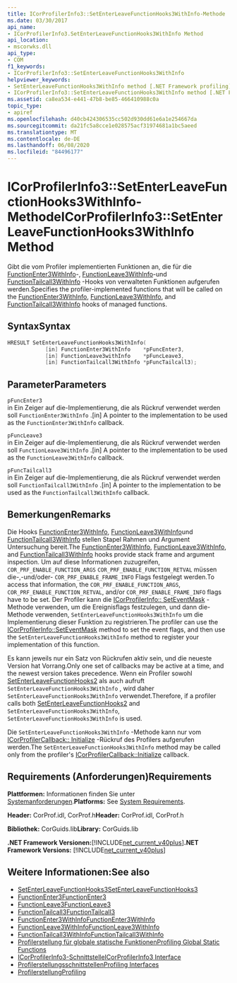 ```yaml
---
title: ICorProfilerInfo3::SetEnterLeaveFunctionHooks3WithInfo-Methode
ms.date: 03/30/2017
api_name:
- ICorProfilerInfo3.SetEnterLeaveFunctionHooks3WithInfo Method
api_location:
- mscorwks.dll
api_type:
- COM
f1_keywords:
- ICorProfilerInfo3::SetEnterLeaveFunctionHooks3WithInfo
helpviewer_keywords:
- SetEnterLeaveFunctionHooks3WithInfo method [.NET Framework profiling]
- ICorProfilerInfo3::SetEnterLeaveFunctionHooks3WithInfo method [.NET Framework profiling]
ms.assetid: ca8ea534-e441-47b8-be85-466410988c0a
topic_type:
- apiref
ms.openlocfilehash: d40cb424306535cc502d930dd61e6a1e254667da
ms.sourcegitcommit: da21fc5a8cce1e028575acf31974681a1bc5aeed
ms.translationtype: MT
ms.contentlocale: de-DE
ms.lasthandoff: 06/08/2020
ms.locfileid: "84496177"
---
```

# <a name="icorprofilerinfo3setenterleavefunctionhooks3withinfo-method"></a><span data-ttu-id="f245e-102">ICorProfilerInfo3::SetEnterLeaveFunctionHooks3WithInfo-Methode</span><span class="sxs-lookup"><span data-stu-id="f245e-102">ICorProfilerInfo3::SetEnterLeaveFunctionHooks3WithInfo Method</span></span>
<span data-ttu-id="f245e-103">Gibt die vom Profiler implementierten Funktionen an, die für die [FunctionEnter3WithInfo](functionenter3withinfo-function.md)-, [FunctionLeave3WithInfo](functionleave3withinfo-function.md)-und [FunctionTailcall3WithInfo](functiontailcall3withinfo-function.md) -Hooks von verwalteten Funktionen aufgerufen werden.</span><span class="sxs-lookup"><span data-stu-id="f245e-103">Specifies the profiler-implemented functions that will be called on the [FunctionEnter3WithInfo](functionenter3withinfo-function.md), [FunctionLeave3WithInfo](functionleave3withinfo-function.md), and [FunctionTailcall3WithInfo](functiontailcall3withinfo-function.md) hooks of managed functions.</span></span>  
  
## <a name="syntax"></a><span data-ttu-id="f245e-104">Syntax</span><span class="sxs-lookup"><span data-stu-id="f245e-104">Syntax</span></span>  
  
```cpp  
HRESULT SetEnterLeaveFunctionHooks3WithInfo(  
            [in] FunctionEnter3WithInfo    *pFuncEnter3,  
            [in] FunctionLeave3withInfo    *pFuncLeave3,  
            [in] FunctionTailcall3WithInfo *pFuncTailcall3);  
```  
  
## <a name="parameters"></a><span data-ttu-id="f245e-105">Parameter</span><span class="sxs-lookup"><span data-stu-id="f245e-105">Parameters</span></span>  
 `pFuncEnter3`  
 <span data-ttu-id="f245e-106">in Ein Zeiger auf die-Implementierung, die als Rückruf verwendet werden soll `FunctionEnter3WithInfo` .</span><span class="sxs-lookup"><span data-stu-id="f245e-106">[in] A pointer to the implementation to be used as the `FunctionEnter3WithInfo` callback.</span></span>  
  
 `pFuncLeave3`  
 <span data-ttu-id="f245e-107">in Ein Zeiger auf die-Implementierung, die als Rückruf verwendet werden soll `FunctionLeave3WithInfo` .</span><span class="sxs-lookup"><span data-stu-id="f245e-107">[in] A pointer to the implementation to be used as the `FunctionLeave3WithInfo` callback.</span></span>  
  
 `pFuncTailcall3`  
 <span data-ttu-id="f245e-108">in Ein Zeiger auf die-Implementierung, die als Rückruf verwendet werden soll `FunctionTailcall3WithInfo` .</span><span class="sxs-lookup"><span data-stu-id="f245e-108">[in] A pointer to the implementation to be used as the `FunctionTailcall3WithInfo` callback.</span></span>  
  
## <a name="remarks"></a><span data-ttu-id="f245e-109">Bemerkungen</span><span class="sxs-lookup"><span data-stu-id="f245e-109">Remarks</span></span>  
 <span data-ttu-id="f245e-110">Die Hooks [FunctionEnter3WithInfo](functionenter3withinfo-function.md), [FunctionLeave3WithInfo](functionleave3withinfo-function.md)und [FunctionTailcall3WithInfo](functiontailcall3withinfo-function.md) stellen Stapel Rahmen und Argument Untersuchung bereit.</span><span class="sxs-lookup"><span data-stu-id="f245e-110">The [FunctionEnter3WithInfo](functionenter3withinfo-function.md), [FunctionLeave3WithInfo](functionleave3withinfo-function.md), and [FunctionTailcall3WithInfo](functiontailcall3withinfo-function.md) hooks provide stack frame and argument inspection.</span></span> <span data-ttu-id="f245e-111">Um auf diese Informationen zuzugreifen, `COR_PRF_ENABLE_FUNCTION_ARGS` `COR_PRF_ENABLE_FUNCTION_RETVAL` müssen die-,-und/oder- `COR_PRF_ENABLE_FRAME_INFO` Flags festgelegt werden.</span><span class="sxs-lookup"><span data-stu-id="f245e-111">To access that information, the `COR_PRF_ENABLE_FUNCTION_ARGS`, `COR_PRF_ENABLE_FUNCTION_RETVAL`, and/or `COR_PRF_ENABLE_FRAME_INFO` flags have to be set.</span></span> <span data-ttu-id="f245e-112">Der Profiler kann die [ICorProfilerInfo:: SetEventMask](icorprofilerinfo-seteventmask-method.md) -Methode verwenden, um die Ereignisflags festzulegen, und dann die-Methode verwenden, `SetEnterLeaveFunctionHooks3WithInfo` um die Implementierung dieser Funktion zu registrieren.</span><span class="sxs-lookup"><span data-stu-id="f245e-112">The profiler can use the [ICorProfilerInfo::SetEventMask](icorprofilerinfo-seteventmask-method.md) method to set the event flags, and then use the `SetEnterLeaveFunctionHooks3WithInfo` method to register your implementation of this function.</span></span>  
  
 <span data-ttu-id="f245e-113">Es kann jeweils nur ein Satz von Rückrufen aktiv sein, und die neueste Version hat Vorrang.</span><span class="sxs-lookup"><span data-stu-id="f245e-113">Only one set of callbacks may be active at a time, and the newest version takes precedence.</span></span> <span data-ttu-id="f245e-114">Wenn ein Profiler sowohl [SetEnterLeaveFunctionHooks2](icorprofilerinfo2-setenterleavefunctionhooks2-method.md) als auch aufruft `SetEnterLeaveFunctionHooks3WithInfo` , wird daher `SetEnterLeaveFunctionHooks3WithInfo` verwendet.</span><span class="sxs-lookup"><span data-stu-id="f245e-114">Therefore, if a profiler calls both [SetEnterLeaveFunctionHooks2](icorprofilerinfo2-setenterleavefunctionhooks2-method.md) and `SetEnterLeaveFunctionHooks3WithInfo`, `SetEnterLeaveFunctionHooks3WithInfo` is used.</span></span>  
  
 <span data-ttu-id="f245e-115">Die `SetEnterLeaveFunctionHooks3WithInfo` -Methode kann nur vom [ICorProfilerCallback:: Initialize](icorprofilercallback-initialize-method.md) -Rückruf des Profilers aufgerufen werden.</span><span class="sxs-lookup"><span data-stu-id="f245e-115">The `SetEnterLeaveFunctionHooks3WithInfo` method may be called only from the profiler's [ICorProfilerCallback::Initialize](icorprofilercallback-initialize-method.md) callback.</span></span>  
  
## <a name="requirements"></a><span data-ttu-id="f245e-116">Requirements (Anforderungen)</span><span class="sxs-lookup"><span data-stu-id="f245e-116">Requirements</span></span>  
 <span data-ttu-id="f245e-117">**Plattformen:** Informationen finden Sie unter [Systemanforderungen](../../get-started/system-requirements.md).</span><span class="sxs-lookup"><span data-stu-id="f245e-117">**Platforms:** See [System Requirements](../../get-started/system-requirements.md).</span></span>  
  
 <span data-ttu-id="f245e-118">**Header:** CorProf.idl, CorProf.h</span><span class="sxs-lookup"><span data-stu-id="f245e-118">**Header:** CorProf.idl, CorProf.h</span></span>  
  
 <span data-ttu-id="f245e-119">**Bibliothek:** CorGuids.lib</span><span class="sxs-lookup"><span data-stu-id="f245e-119">**Library:** CorGuids.lib</span></span>  
  
 <span data-ttu-id="f245e-120">**.NET Framework Versionen:**[!INCLUDE[net_current_v40plus](../../../../includes/net-current-v40plus-md.md)]</span><span class="sxs-lookup"><span data-stu-id="f245e-120">**.NET Framework Versions:** [!INCLUDE[net_current_v40plus](../../../../includes/net-current-v40plus-md.md)]</span></span>  
  
## <a name="see-also"></a><span data-ttu-id="f245e-121">Weitere Informationen:</span><span class="sxs-lookup"><span data-stu-id="f245e-121">See also</span></span>

- [<span data-ttu-id="f245e-122">SetEnterLeaveFunctionHooks3</span><span class="sxs-lookup"><span data-stu-id="f245e-122">SetEnterLeaveFunctionHooks3</span></span>](icorprofilerinfo3-setenterleavefunctionhooks3-method.md)
- [<span data-ttu-id="f245e-123">FunctionEnter3</span><span class="sxs-lookup"><span data-stu-id="f245e-123">FunctionEnter3</span></span>](functionenter3-function.md)
- [<span data-ttu-id="f245e-124">FunctionLeave3</span><span class="sxs-lookup"><span data-stu-id="f245e-124">FunctionLeave3</span></span>](functionleave3-function.md)
- [<span data-ttu-id="f245e-125">FunctionTailcall3</span><span class="sxs-lookup"><span data-stu-id="f245e-125">FunctionTailcall3</span></span>](functiontailcall3-function.md)
- [<span data-ttu-id="f245e-126">FunctionEnter3WithInfo</span><span class="sxs-lookup"><span data-stu-id="f245e-126">FunctionEnter3WithInfo</span></span>](functionenter3withinfo-function.md)
- [<span data-ttu-id="f245e-127">FunctionLeave3WithInfo</span><span class="sxs-lookup"><span data-stu-id="f245e-127">FunctionLeave3WithInfo</span></span>](functionleave3withinfo-function.md)
- [<span data-ttu-id="f245e-128">FunctionTailcall3WithInfo</span><span class="sxs-lookup"><span data-stu-id="f245e-128">FunctionTailcall3WithInfo</span></span>](functiontailcall3withinfo-function.md)
- [<span data-ttu-id="f245e-129">Profilerstellung für globale statische Funktionen</span><span class="sxs-lookup"><span data-stu-id="f245e-129">Profiling Global Static Functions</span></span>](profiling-global-static-functions.md)
- [<span data-ttu-id="f245e-130">ICorProfilerInfo3-Schnittstelle</span><span class="sxs-lookup"><span data-stu-id="f245e-130">ICorProfilerInfo3 Interface</span></span>](icorprofilerinfo3-interface.md)
- [<span data-ttu-id="f245e-131">Profilerstellungsschnittstellen</span><span class="sxs-lookup"><span data-stu-id="f245e-131">Profiling Interfaces</span></span>](profiling-interfaces.md)
- [<span data-ttu-id="f245e-132">Profilerstellung</span><span class="sxs-lookup"><span data-stu-id="f245e-132">Profiling</span></span>](index.md)
